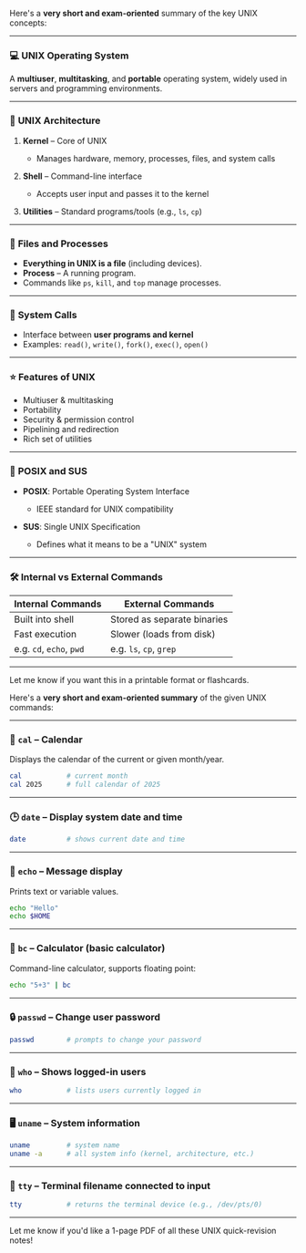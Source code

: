 Here's a **very short and exam-oriented** summary of the key UNIX concepts:

---

### 💻 **UNIX Operating System**

A **multiuser**, **multitasking**, and **portable** operating system, widely used in servers and programming environments.

---

### 🧱 **UNIX Architecture**

1. **Kernel** – Core of UNIX

   * Manages hardware, memory, processes, files, and system calls

2. **Shell** – Command-line interface

   * Accepts user input and passes it to the kernel

3. **Utilities** – Standard programs/tools (e.g., `ls`, `cp`)

---

### 📁 **Files and Processes**

* **Everything in UNIX is a file** (including devices).
* **Process** – A running program.
* Commands like `ps`, `kill`, and `top` manage processes.

---

### 🧩 **System Calls**

* Interface between **user programs and kernel**
* Examples: `read()`, `write()`, `fork()`, `exec()`, `open()`

---

### ⭐ **Features of UNIX**

* Multiuser & multitasking
* Portability
* Security & permission control
* Pipelining and redirection
* Rich set of utilities

---

### 📜 **POSIX and SUS**

* **POSIX**: Portable Operating System Interface

  * IEEE standard for UNIX compatibility
* **SUS**: Single UNIX Specification

  * Defines what it means to be a "UNIX" system

---

### 🛠️ **Internal vs External Commands**

| Internal Commands        | External Commands           |
| ------------------------ | --------------------------- |
| Built into shell         | Stored as separate binaries |
| Fast execution           | Slower (loads from disk)    |
| e.g. `cd`, `echo`, `pwd` | e.g. `ls`, `cp`, `grep`     |

---

Let me know if you want this in a printable format or flashcards.


Here's a **very short and exam-oriented summary** of the given UNIX commands:

---

### 📅 **`cal`** – Calendar

Displays the calendar of the current or given month/year.

```sh
cal           # current month
cal 2025      # full calendar of 2025
```

---

### 🕒 **`date`** – Display system date and time

```sh
date          # shows current date and time
```

---

### 💬 **`echo`** – Message display

Prints text or variable values.

```sh
echo "Hello"  
echo $HOME  
```

---

### 🧮 **`bc`** – Calculator (basic calculator)

Command-line calculator, supports floating point:

```sh
echo "5+3" | bc  
```

---

### 🔒 **`passwd`** – Change user password

```sh
passwd        # prompts to change your password
```

---

### 👥 **`who`** – Shows logged-in users

```sh
who           # lists users currently logged in
```

---

### 🖥️ **`uname`** – System information

```sh
uname         # system name
uname -a      # all system info (kernel, architecture, etc.)
```

---

### 🧷 **`tty`** – Terminal filename connected to input

```sh
tty           # returns the terminal device (e.g., /dev/pts/0)
```

---

Let me know if you'd like a 1-page PDF of all these UNIX quick-revision notes!

